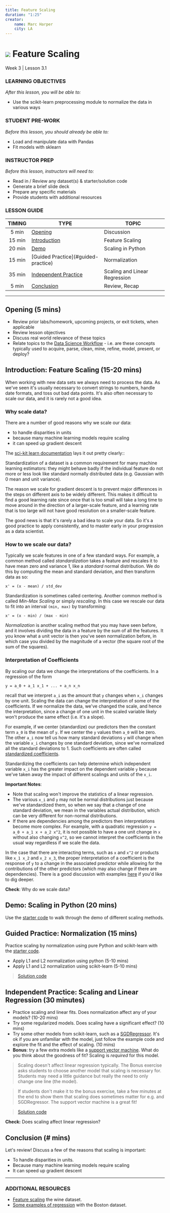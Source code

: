 ```yaml
---
title: Feature Scaling
duration: "1:25"
creator:
    name: Marc Harper
    city: LA
---
```


# ![](https://ga-dash.s3.amazonaws.com/production/assets/logo-9f88ae6c9c3871690e33280fcf557f33.png) Feature Scaling
Week 3 | Lesson 3.1

### LEARNING OBJECTIVES
*After this lesson, you will be able to:*
- Use the scikit-learn preprocessing module to normalize the data in various ways

### STUDENT PRE-WORK
*Before this lesson, you should already be able to:*
- Load and manipulate data with Pandas
- Fit models with sklearn

### INSTRUCTOR PREP
*Before this lesson, instructors will need to:*
- Read in / Review any dataset(s) & starter/solution code
- Generate a brief slide deck
- Prepare any specific materials
- Provide students with additional resources

### LESSON GUIDE
| TIMING  | TYPE  | TOPIC  |
|:-:|---|---|
| 5 min  | [Opening](#opening)  | Discussion  |
| 15 min  | [Introduction](#introduction)   | Feature Scaling  |
| 20 min  | [Demo](#demo)  | Scaling in Python  |
| 15 min  | [Guided Practice](#guided-practice<a name="opening"></a>)  | Normalization  |
| 35 min  | [Independent Practice](#ind-practice)  | Scaling and Linear Regression |
| 5 min  | [Conclusion](#conclusion)  | Review, Recap |

---

<a name="opening"></a>
## Opening (5 mins)
- Review prior labs/homework, upcoming projects, or exit tickets, when applicable
- Review lesson objectives
- Discuss real world relevance of these topics
- Relate topics to the [Data Science Workflow](https://drive.google.com/file/d/0Bx2SHQGVqWasOGY4dE95OFVvZjQ/view?usp=sharing) - i.e. are these concepts typically used to acquire, parse, clean, mine, refine, model, present, or deploy?


<a name="introduction"></a>
## Introduction: Feature Scaling (15-20 mins)

When working with new data sets we always need to process the data. As we've
seen it's usually necessary to convert strings to numbers, handle date formats,
and toss out bad data points. It's also often necessary to scale our data, and
it is rarely not a good idea.

### Why scale data?

There are a number of good reasons why we scale our data:
* to handle disparities in units
* because many machine learning models require scaling
* it can speed up gradient descent

The [sci-kit learn documentation](http://scikit-learn.org/stable/modules/generated/sklearn.preprocessing.StandardScaler.html) lays it out pretty clearly::

Standardization of a dataset is a common requirement for many machine
learning estimators: they might behave badly if the individual feature do
not more or less look like standard normally distributed data
(e.g. Gaussian with 0 mean and unit variance).

The reason we scale for gradient descent is to prevent major differences in the
steps on different axis to be widely different. This makes it difficult to
find a good learning rate since once that is too small will take a long time
to move around in the direction of a larger-scale feature, and a learning rate
that is too large will not have good resolution on a smaller-scale feature.

The good news is that it's rarely a bad idea to scale your data. So it's a good
practice to apply consistently, and to master early in your progression as a
data scientist.

### How to we scale our data?

Typically we scale features in one of a few standard ways. For example, a
common method called _standardization_ takes a feature and rescales it to
have mean zero and variance 1, like a _standard_ normal distribution. We do this
by computing the mean and standard deviation, and then transform data as so:

```
x' = (x - mean) / std_dev
```

Standardization is sometimes called centering. Another common method is called
_Min-Max Scaling_ or simply _rescaling_. In this
case we rescale our data to fit into an interval `(min, max)` by transforming:

```
x' = (x - min) / (max - min)
```

_Normalization_ is another scaling method that you may have seen before, and it
involves dividing the data in a feature by the sum of all the features. It you
know what a unit vector is then you've seen normalization before, in which
case you divided by the magnitude of a vector (the square root of the sum of
the squares).

### Interpretation of Coefficients

By scaling our data we change the interpretations of the coefficients. In a regression of the form
```
y = a_0 + a_1 x_1 + ... + a_n x_n
```

recall that we interpret `a_i` as the amount that `y` changes when `x_i` changes by one unit.
Scaling the data can change the interpretation of some of the coefficients. If we normalize the
data, we've changed the scale, and hence the interpretation, since a change of one unit in the
scaled variable likely won't produce the same effect (i.e. it's a slope).

For example, if we center (standardize) our predictors then the constant term `a_0`
is the mean of `y`. If we center the `y` values then `a_0` will be zero. The other `a_i`
now tell us how many standard deviations `y` will change when the variable `x_i` changes
by one standard deviation, since we've normalized all the standard deviations to 1. Such
coefficients are often called [standardized coefficients](https://en.wikipedia.org/wiki/Standardized_coefficient).

Standardizing the coefficients can help determine which independent variable `x_i` has the
greater impact on the dependent variable `y` because we've taken away the impact of
different scalings and units of the `x_i`.

**Important Notes**:
* Note that scaling won't improve the statistics of a linear regression.
* The various `x_i` and `y` may not be normal
distributions just because we've standardized them, so when we say that a change of one
standard deviation, we mean in the variables actual distribution, which can be very
different for non-normal distributions.
* If there are dependencies among the predictors then interpretations become more complex.
For example, with a quadratic regression `y = a_0 + a_1 x + a_2 x^2`, it is not possible to 
have a one unit change in `x` without also changing `x^2`, so we cannot interpret the coefficients
in the usual way regardless if we scale the data.

In the case that there are interacting terms, such as `x` and `x^2` or products like
`x_1 x_2` and `x_2 x_3`, the proper interpretation of a coefficient is the response of `y`
to a change in the associated predictor while allowing for the contributions of 
the other predictors (which may also change if there are dependencies). There is a
good discussion with examples [here](https://umassmed.edu/uploadedFiles/QHS/Content/Making%20Sense_12Jan13.pdf)
if you'd like to dig deeper.


**Check**: Why do we scale data?


<a name="demo"></a>
## Demo: Scaling in Python (20 mins)

Use the [starter code](./code/starter-code/Feature-Scaling-Starter.ipynb) to walk through the demo
of different scaling methods.

<a name="guided-practice"></a>
## Guided Practice: Normalization (15 mins)

Practice scaling by normalization using pure Python and scikit-learn with the
[starter code](./code/starter-code/Feature-Scaling-Starter.ipynb).
- Apply L1 and L2 normalization using python (5-10 mins)
- Apply L1 and L2 normalization using scikit-learn (5-10 mins)

> [Solution code](./code/solution-code/Feature-Scaling-Solutions.ipynb)

<a name="ind-practice"></a>
## Independent Practice: Scaling and Linear Regression (30 minutes)

- Practice scaling and linear fits. Does normalization affect any of your models? (10-20 mins)
- Try some regularized models. Does scaling have a significant effect? (10 mins)
- Try some other models from scikit-learn, such as a [SGDRegressor](http://scikit-learn.org/stable/modules/generated/sklearn.linear_model.SGDRegressor.html).
It's ok if you are unfamiliar with the model, just follow the example code
and explore the fit and the effect of scaling. (10 mins)
- **Bonus**: try a few extra models like a [support vector machine](http://scikit-learn.org/stable/auto_examples/svm/plot_svm_regression.html). What do you think
about the goodness of fit? Scaling is _required_ for this model.

> Scaling doesn't affect linear regression typically. The Bonus exercise asks
students to choose another model that scaling is necessary for. Students may
need a little guidance but really the need to only change one line (the model).

> If students don't make it to the bonus exercise, take a few minutes at the
end to show them that scaling does sometimes matter for e.g. and SGDRegressor.
The support vector machine is a great fit!

> [Solution code](./code/solution-code/Feature-Scaling-Solutions.ipynb)

**Check:** Does scaling affect linear regression?


<a name="conclusion"></a>
## Conclusion (# mins)
Let's review! Discuss a few of the reasons that scaling is important:

>
* To handle disparities in units.
* Because many machine learning models require scaling
* It can speed up gradient descent

***


### ADDITIONAL RESOURCES

- [Feature scaling](http://sebastianraschka.com/Articles/2014_about_feature_scaling.html#z-score-standardization-or-min-max-scaling)
the wine dataset.
- [Some examples of regression](http://facweb.cs.depaul.edu/mobasher/classes/CSC478/Notes/IPython%20Notebook%20-%20Regression.html) with the Boston dataset.
